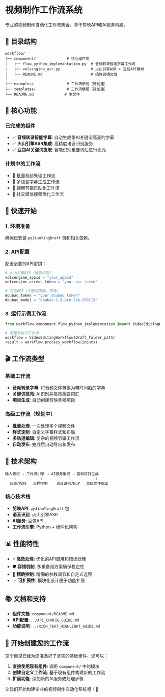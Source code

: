 # 视频制作工作流系统

专业的视频制作自动化工作流集合，基于剪映API和AI服务构建。

## 📁 目录结构

```
workflow/
├── component/              # 核心组件库
│   ├── flow_python_implementation.py  # 音频转录智能字幕工作流
│   ├── volcengine_asr.py              # 火山引擎ASR + 豆包API模块
│   └── README.md                      # 组件说明文档
│
├── examples/               # 工作流示例（待创建）
├── templates/              # 工作流模板（待创建）
└── README.md              # 本文件
```

## 🎯 核心功能

### 已完成的组件
- ✅ **音频转录智能字幕**: 自动生成带AI关键词高亮的字幕
- ✅ **火山引擎ASR集成**: 高精度语音识别服务
- ✅ **豆包AI关键词提取**: 智能识别重要词汇进行高亮

### 计划中的工作流
- 🔄 批量视频处理工作流
- 🔄 多语言字幕生成工作流
- 🔄 视频剪辑自动化工作流
- 🔄 社交媒体视频优化工作流

## 🚀 快速开始

### 1. 环境准备
确保已安装 `pyJianYingDraft` 包和相关依赖。

### 2. API配置
配置必要的API密钥：
```python
# 火山引擎ASR（语音识别）
volcengine_appid = "your_appid"
volcengine_access_token = "your_asr_token"

# 豆包API（关键词提取，可选）
doubao_token = "your_doubao_token"
doubao_model = "doubao-1-5-pro-32k-250115"
```

### 3. 运行示例工作流
```python
from workflow.component.flow_python_implementation import VideoEditingWorkflow

# 创建并执行工作流
workflow = VideoEditingWorkflow(draft_folder_path)
result = workflow.process_workflow(inputs)
```

## 🎬 工作流类型

### 基础工作流
- **音频转录字幕**: 将音频文件转换为带时间戳的字幕
- **关键词高亮**: AI识别并高亮重要词汇
- **项目生成**: 自动创建剪映草稿项目

### 高级工作流（规划中）
- **批量处理**: 一次处理多个视频文件
- **样式定制**: 自定义字幕样式和布局
- **多轨道编辑**: 复杂的视频剪辑工作流
- **自动发布**: 完成后自动导出和发布

## 🔧 技术架构

```
输入素材 → 工作流引擎 → AI服务集成 → 剪映项目生成
    ↓           ↓            ↓           ↓
  音频/视频   流程控制    语音识别/NLP   草稿文件输出
```

### 核心技术栈
- **剪映API**: `pyJianYingDraft` 包
- **语音识别**: 火山引擎ASR
- **AI服务**: 豆包API
- **工作流引擎**: Python + 组件化架构

## 📊 性能特性

- ⚡ **高效处理**: 优化的API调用和错误处理
- 🛡️ **容错机制**: 多重备用方案确保稳定性
- 🎯 **精确控制**: 精细的参数调节和自定义选项
- 📈 **可扩展性**: 模块化设计便于功能扩展

## 📚 文档和支持

- **组件文档**: `component/README.md`
- **API配置**: `../API_CONFIG_GUIDE.md`
- **功能说明**: `../RICH_TEXT_HIGHLIGHT_GUIDE.md`

## 🎉 开始创建您的工作流

这个目录已经为您准备好了坚实的基础组件。您可以：

1. **直接使用现有组件**: 调用 `component/` 中的模块
2. **创建自定义工作流**: 基于现有组件构建新的工作流
3. **扩展功能**: 添加新的AI服务或处理步骤

让我们开始构建专业的视频制作自动化系统吧！🚀



